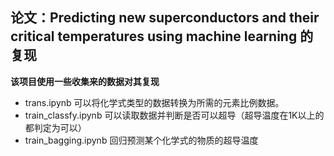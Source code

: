 ## 论文：Predicting new superconductors and their critical temperatures using machine learning 的复现

**该项目使用一些收集来的数据对其复现**  

- trans.ipynb 可以将化学式类型的数据转换为所需的元素比例数据。
- train_classfy.ipynb 可以读取数据并判断是否可以超导（超导温度在1K以上的都判定为可以）
- train_bagging.ipynb 回归预测某个化学式的物质的超导温度
